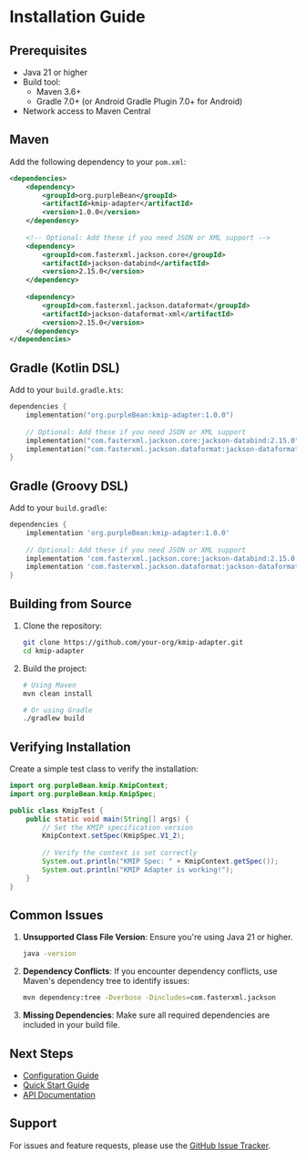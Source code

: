 # Installation Guide

## Prerequisites

- Java 21 or higher
- Build tool:
  - Maven 3.6+
  - Gradle 7.0+ (or Android Gradle Plugin 7.0+ for Android)
- Network access to Maven Central

## Maven

Add the following dependency to your `pom.xml`:

```xml
<dependencies>
    <dependency>
        <groupId>org.purpleBean</groupId>
        <artifactId>kmip-adapter</artifactId>
        <version>1.0.0</version>
    </dependency>
    
    <!-- Optional: Add these if you need JSON or XML support -->
    <dependency>
        <groupId>com.fasterxml.jackson.core</groupId>
        <artifactId>jackson-databind</artifactId>
        <version>2.15.0</version>
    </dependency>
    
    <dependency>
        <groupId>com.fasterxml.jackson.dataformat</groupId>
        <artifactId>jackson-dataformat-xml</artifactId>
        <version>2.15.0</version>
    </dependency>
</dependencies>
```

## Gradle (Kotlin DSL)

Add to your `build.gradle.kts`:

```kotlin
dependencies {
    implementation("org.purpleBean:kmip-adapter:1.0.0")
    
    // Optional: Add these if you need JSON or XML support
    implementation("com.fasterxml.jackson.core:jackson-databind:2.15.0")
    implementation("com.fasterxml.jackson.dataformat:jackson-dataformat-xml:2.15.0")
}
```

## Gradle (Groovy DSL)

Add to your `build.gradle`:

```groovy
dependencies {
    implementation 'org.purpleBean:kmip-adapter:1.0.0'
    
    // Optional: Add these if you need JSON or XML support
    implementation 'com.fasterxml.jackson.core:jackson-databind:2.15.0'
    implementation 'com.fasterxml.jackson.dataformat:jackson-dataformat-xml:2.15.0'
}
```

## Building from Source

1. Clone the repository:
   ```bash
   git clone https://github.com/your-org/kmip-adapter.git
   cd kmip-adapter
   ```

2. Build the project:
   ```bash
   # Using Maven
   mvn clean install
   
   # Or using Gradle
   ./gradlew build
   ```

## Verifying Installation

Create a simple test class to verify the installation:

```java
import org.purpleBean.kmip.KmipContext;
import org.purpleBean.kmip.KmipSpec;

public class KmipTest {
    public static void main(String[] args) {
        // Set the KMIP specification version
        KmipContext.setSpec(KmipSpec.V1_2);
        
        // Verify the context is set correctly
        System.out.println("KMIP Spec: " + KmipContext.getSpec());
        System.out.println("KMIP Adapter is working!");
    }
}
```

## Common Issues

1. **Unsupported Class File Version**: Ensure you're using Java 21 or higher.
   ```bash
   java -version
   ```

2. **Dependency Conflicts**: If you encounter dependency conflicts, use Maven's dependency tree to identify issues:
   ```bash
   mvn dependency:tree -Dverbose -Dincludes=com.fasterxml.jackson
   ```

3. **Missing Dependencies**: Make sure all required dependencies are included in your build file.

## Next Steps

- [Configuration Guide](./configuration.md)
- [Quick Start Guide](./quickstart.md)
- [API Documentation](../04-api/)

## Support

For issues and feature requests, please use the [GitHub Issue Tracker](https://github.com/your-org/kmip-adapter/issues).
